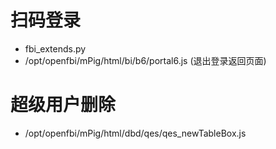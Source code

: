 # 扫码登录
- fbi_extends.py
- /opt/openfbi/mPig/html/bi/b6/portal6.js  (退出登录返回页面)

# 超级用户删除
- /opt/openfbi/mPig/html/dbd/qes/qes_newTableBox.js